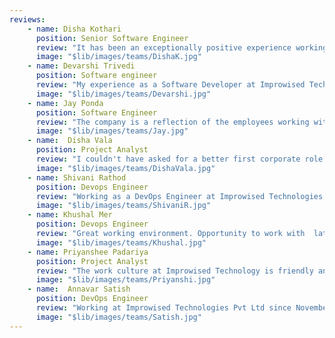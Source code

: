 ```yaml
---
reviews:
    - name: Disha Kothari
      position: Senior Software Engineer
      review: "It has been an exceptionally positive experience working here as a developer. The work culture is highly collaborative and supportive, fostering a dynamic environment where innovation and technical challenges are consistently encouraged. Leadership provides clear direction while promoting both professional growth and development, especially in technical areas."
      image: "$lib/images/teams/DishaK.jpg"
    - name: Devarshi Trivedi
      position: Software engineer
      review: "My experience as a Software Developer at Improwised Technologies has been incredibly exciting. I had the opportunity to work across multiple tech stacks and tackle complex problems. The guidance from senior developers was invaluable, helping me navigate challenging tasks every day. Solving problems with cutting-edge technologies kept me up to date with industry trends."
      image: "$lib/images/teams/Devarshi.jpg"
    - name: Jay Ponda
      position: Software Engineer
      review: "The company is a reflection of the employees working within it. This company has many talented professionals with excellent knowledge, extensive experience, and the ability to take on challenging tasks that strengthen its foundation.Culture and environment serve as silent motivators for employees. I believe all my colleagues will agree that this is definitely one of the best aspects of working here."
      image: "$lib/images/teams/Jay.jpg"
    - name:  Disha Vala
      position: Project Analyst
      review: "I couldn't have asked for a better first corporate role! Each day is a new challenge and no two days are same ,  it's so rewarding to solve interesting problems and come up with creative solutions that makes difference . The opportunities here are fantastic, and I feel lucky to be working with a team that gets to work on such awesome and  impactful projects. It's an amazing place to learn ,develop and grow !"
      image: "$lib/images/teams/DishaVala.jpg"
    - name: Shivani Rathod
      position: Devops Engineer
      review: "Working as a DevOps Engineer at Improwised Technologies  has been a great experience. I've had the chance to grow my skills alongside a talented and supportive team,  The work environment here is both challenging and collaborative, which has pushed me to continuously learn and improve, The leadership and team members have always been there to support me, making this role both fulfilling and motivating as I contribute to the company's goals."
      image: "$lib/images/teams/ShivaniR.jpg"
    - name: Khushal Mer
      position: Devops Engineer
      review: "Great working environment. Opportunity to work with  latest, cutting-edge technology. Flexible and collaborative work culture providing career exposure."
      image: "$lib/images/teams/Khushal.jpg"
    - name: Priyanshee Padariya
      position: Project Analyst
      review: "The work culture at Improwised Technology is friendly and collaborative, making communication easy with everyone, including senior members like the CTO and department heads. Teamwork is highly encouraged, and colleagues are always supportive, helping with challenges and motivation. Monthly meetups with games and snacks strengthen team bonding. The workspace is comfortable and well-equipped, and management is approachable and open to feedback."
      image: "$lib/images/teams/Priyanshi.jpg"
    - name:  Annavar Satish
      position: DevOps Engineer
      review: "Working at Improwised Technologies Pvt Ltd since November 7, 2022, as a DevOps Engineer has been an incredibly rewarding journey. I’ve had the chance to work on exciting and challenging projects that have helped me grow both professionally and personally. The company fosters a collaborative and innovation-driven environment with a supportive leadership and talented team, making every day a learning experience."
      image: "$lib/images/teams/Satish.jpg"
---
```

